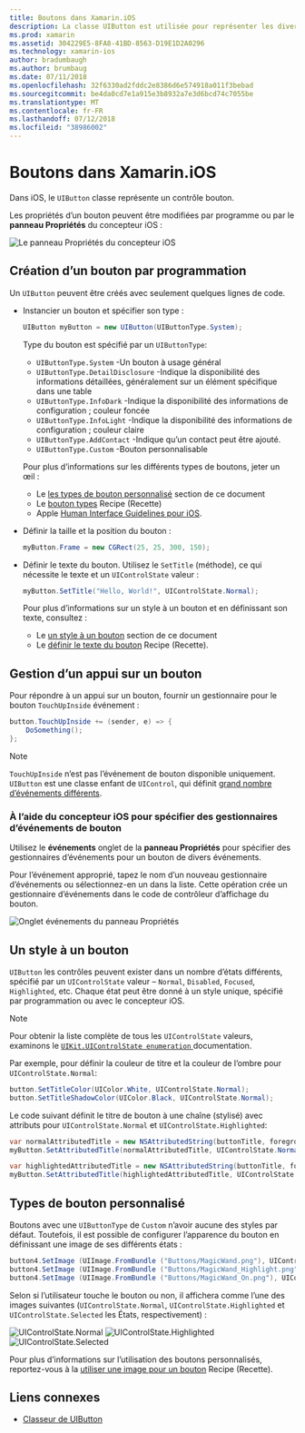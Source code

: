 ```yaml
---
title: Boutons dans Xamarin.iOS
description: La classe UIButton est utilisée pour représenter les divers différents styles de bouton dans les écrans d’iOS. Ce guide présente les différentes options pour travailler avec des boutons dans iOS.
ms.prod: xamarin
ms.assetid: 304229E5-8FA8-41BD-8563-D19E1D2A0296
ms.technology: xamarin-ios
author: bradumbaugh
ms.author: brumbaug
ms.date: 07/11/2018
ms.openlocfilehash: 32f6330ad2fddc2e8386d6e574918a011f3bebad
ms.sourcegitcommit: be4da0cd7e1a915e3b8932a7e3d6bcd74c7055be
ms.translationtype: MT
ms.contentlocale: fr-FR
ms.lasthandoff: 07/12/2018
ms.locfileid: "38986002"
---
```

# <a name="buttons-in-xamarinios"></a>Boutons dans Xamarin.iOS

Dans iOS, le `UIButton` classe représente un contrôle bouton.

Les propriétés d’un bouton peuvent être modifiées par programme ou par le **panneau Propriétés** du concepteur iOS :

![Le panneau Propriétés du concepteur iOS](buttons-images/properties.png "le panneau Propriétés du concepteur iOS")

## <a name="creating-a-button-programmatically"></a>Création d’un bouton par programmation

Un `UIButton` peuvent être créés avec seulement quelques lignes de code.

- Instancier un bouton et spécifier son type :

  ```csharp
  UIButton myButton = new UIButton(UIButtonType.System);
  ```

  Type du bouton est spécifié par un `UIButtonType`:

  - `UIButtonType.System` -Un bouton à usage général
  - `UIButtonType.DetailDisclosure` -Indique la disponibilité des informations détaillées, généralement sur un élément spécifique dans une table
  - `UIButtonType.InfoDark` -Indique la disponibilité des informations de configuration ; couleur foncée
  - `UIButtonType.InfoLight` -Indique la disponibilité des informations de configuration ; couleur claire
  - `UIButtonType.AddContact` -Indique qu’un contact peut être ajouté.
  - `UIButtonType.Custom` -Bouton personnalisable

  Pour plus d’informations sur les différents types de boutons, jeter un œil :
  
  - Le [les types de bouton personnalisé](#custom-button-types) section de ce document
  - Le [bouton types](https://github.com/xamarin/recipes/tree/master/Recipes/ios/standard_controls/buttons/create_different_types_of_buttons) Recipe (Recette)
  - Apple [Human Interface Guidelines pour iOS](https://developer.apple.com/design/human-interface-guidelines/ios/controls/buttons/).

- Définir la taille et la position du bouton :

  ```csharp
  myButton.Frame = new CGRect(25, 25, 300, 150);
  ```

- Définir le texte du bouton. Utilisez le `SetTitle` (méthode), ce qui nécessite le texte et un `UIControlState` valeur :

  ```csharp
  myButton.SetTitle("Hello, World!", UIControlState.Normal);
  ```

  Pour plus d’informations sur un style à un bouton et en définissant son texte, consultez :

  - Le [un style à un bouton](#styling-a-button) section de ce document
  - Le [définir le texte du bouton](https://github.com/xamarin/recipes/tree/master/Recipes/ios/standard_controls/buttons/set_button_text) Recipe (Recette).

## <a name="handling-a-button-tap"></a>Gestion d’un appui sur un bouton

Pour répondre à un appui sur un bouton, fournir un gestionnaire pour le bouton `TouchUpInside` événement :

```csharp
button.TouchUpInside += (sender, e) => {
    DoSomething();
};
```

> [!NOTE]
> `TouchUpInside` n’est pas l’événement de bouton disponible uniquement. `UIButton` est une classe enfant de `UIControl`, qui définit [grand nombre d’événements différents](https://developer.xamarin.com/api/type/UIKit.UIControlEvent/).

### <a name="using-the-ios-designer-to-specify-button-event-handlers"></a>À l’aide du concepteur iOS pour spécifier des gestionnaires d’événements de bouton

Utilisez le **événements** onglet de la **panneau Propriétés** pour spécifier des gestionnaires d’événements pour un bouton de divers événements.

Pour l’événement approprié, tapez le nom d’un nouveau gestionnaire d’événements ou sélectionnez-en un dans la liste. Cette opération crée un gestionnaire d’événements dans le code de contrôleur d’affichage du bouton.

![Onglet événements du panneau Propriétés](buttons-images/image1.png "onglet événements du panneau Propriétés")

## <a name="styling-a-button"></a>Un style à un bouton

`UIButton` les contrôles peuvent exister dans un nombre d’états différents, spécifié par un `UIControlState` valeur – `Normal`, `Disabled`, `Focused`, `Highlighted`, etc. Chaque état peut être donné à un style unique, spécifié par programmation ou avec le concepteur iOS.

> [!NOTE]
> Pour obtenir la liste complète de tous les `UIControlState` valeurs, examinons le [ `UIKit.UIControlState enumeration` ](https://developer.xamarin.com/api/type/UIKit.UIControlState/) documentation.

Par exemple, pour définir la couleur de titre et la couleur de l’ombre pour `UIControlState.Normal`:

```csharp
button.SetTitleColor(UIColor.White, UIControlState.Normal);
button.SetTitleShadowColor(UIColor.Black, UIControlState.Normal);
```

Le code suivant définit le titre de bouton à une chaîne (stylisé) avec attributs pour `UIControlState.Normal` et `UIControlState.Highlighted`:

```csharp
var normalAttributedTitle = new NSAttributedString(buttonTitle, foregroundColor: UIColor.Blue, strikethroughStyle: NSUnderlineStyle.Single);
myButton.SetAttributedTitle(normalAttributedTitle, UIControlState.Normal);

var highlightedAttributedTitle = new NSAttributedString(buttonTitle, foregroundColor: UIColor.Green, strikethroughStyle: NSUnderlineStyle.Thick);
myButton.SetAttributedTitle(highlightedAttributedTitle, UIControlState.Highlighted);
```

## <a name="custom-button-types"></a>Types de bouton personnalisé

Boutons avec une `UIButtonType` de `Custom` n’avoir aucune des styles par défaut. Toutefois, il est possible de configurer l’apparence du bouton en définissant une image de ses différents états :

```csharp
button4.SetImage (UIImage.FromBundle ("Buttons/MagicWand.png"), UIControlState.Normal);
button4.SetImage (UIImage.FromBundle ("Buttons/MagicWand_Highlight.png"), UIControlState.Highlighted);
button4.SetImage (UIImage.FromBundle ("Buttons/MagicWand_On.png"), UIControlState.Selected);
```

Selon si l’utilisateur touche le bouton ou non, il affichera comme l’une des images suivantes (`UIControlState.Normal`, `UIControlState.Highlighted` et `UIControlState.Selected` les États, respectivement) :

![UIControlState.Normal](buttons-images/image22.png "UIControlState.Normal")
![UIControlState.Highlighted](buttons-images/image23.png "UIControlState.Highlighted")
![UIControlState.Selected](buttons-images/image24.png "UIControlState.Selected")

Pour plus d’informations sur l’utilisation des boutons personnalisés, reportez-vous à la [utiliser une image pour un bouton](https://github.com/xamarin/recipes/tree/master/Recipes/ios/standard_controls/buttons/use_an_image_for_a_button) Recipe (Recette).

## <a name="related-links"></a>Liens connexes

- [Classeur de UIButton](https://developer.xamarin.com/workbooks/ios/user-interface/UIbutton/uibutton.workbook)

